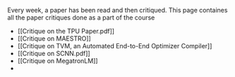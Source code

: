 Every week, a paper has been read and then critiqued. This page containes all the paper critiques done as a part of the course
- [[Critique on the TPU Paper.pdf]]
- [[Critique on MAESTRO]]
- [[Critique on TVM, an Automated End-to-End Optimizer Compiler]]
- [[Critique on SCNN.pdf]]
- [[Critique on MegatronLM]]
- 